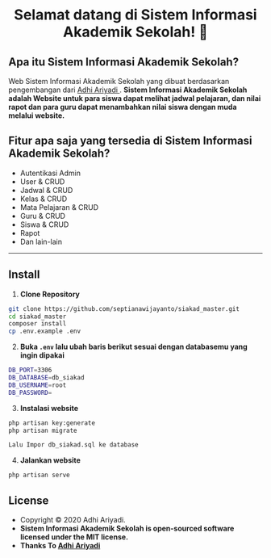 <h1 align="center">Selamat datang di Sistem Informasi Akademik Sekolah! 👋</h1>

## Apa itu Sistem Informasi Akademik Sekolah?

Web Sistem Informasi Akademik Sekolah yang dibuat berdasarkan pengembangan dari <a href="https://github.com/adhiariyadi"> Adhi Ariyadi </a>. **Sistem Informasi Akademik Sekolah adalah Website untuk para siswa dapat melihat jadwal pelajaran, dan nilai rapot dan para guru dapat menambahkan nilai siswa dengan muda melalui website.**

## Fitur apa saja yang tersedia di Sistem Informasi Akademik Sekolah?

- Autentikasi Admin
- User & CRUD
- Jadwal & CRUD
- Kelas & CRUD
- Mata Pelajaran & CRUD
- Guru & CRUD
- Siswa & CRUD
- Rapot
- Dan lain-lain



---

## Install

1. **Clone Repository**

```bash
git clone https://github.com/septianawijayanto/siakad_master.git
cd siakad_master
composer install
cp .env.example .env
```

2. **Buka `.env` lalu ubah baris berikut sesuai dengan databasemu yang ingin dipakai**

```bash
DB_PORT=3306
DB_DATABASE=db_siakad
DB_USERNAME=root
DB_PASSWORD=

```

3. **Instalasi website**

```bash
php artisan key:generate
php artisan migrate

Lalu Impor db_siakad.sql ke database
```

4. **Jalankan website**

```bash
php artisan serve
```





## License

- Copyright © 2020 Adhi Ariyadi.
- **Sistem Informasi Akademik Sekolah is open-sourced software licensed under the MIT license.**
- **Thanks To <a href="https://github.com/adhiariyadi"> Adhi Ariyadi </a>**
